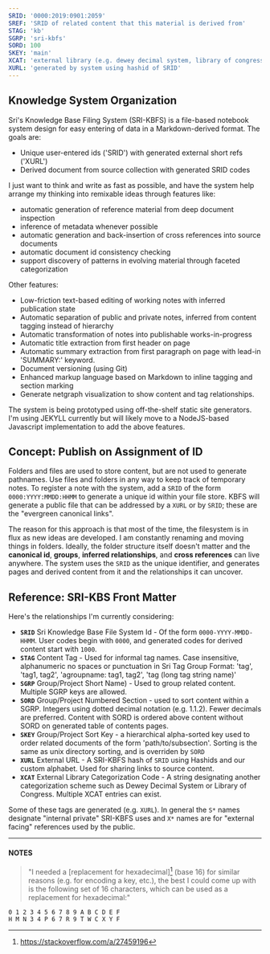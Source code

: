 ```yaml
---
SRID: '0000:2019:0901:2059'
SREF: 'SRID of related content that this material is derived from'
STAG: 'kb'
SGRP: 'sri-kbfs'
SORD: 100
SKEY: 'main'
XCAT: 'external library (e.g. dewey decimal system, library of congress) topic reference'
XURL: 'generated by system using hashid of SRID'
---
```

## Knowledge System Organization

Sri's Knowledge Base Filing System (SRI-KBFS) is a file-based notebook system design for easy entering of data in a Markdown-derived format. The goals are:

* Unique user-entered ids ('SRID') with generated external short refs ('XURL')
* Derived document from source collection with generated SRID codes

I just want to think and write as fast as possible, and have the system help arrange my thinking into remixable ideas through features like:

* automatic generation of reference material from deep document inspection
* inference of metadata whenever possible 
* automatic generation and back-insertion of cross references into source documents
* automatic document id consistency checking
* support discovery of patterns in evolving material through faceted categorization

Other features:

* Low-friction text-based editing of working notes with inferred publication state
* Automatic separation of public and private notes, inferred from content tagging instead of hierarchy
* Automatic transformation of notes into publishable works-in-progress
* Automatic title extraction from first header on page
* Automatic summary extraction from first paragraph on page with lead-in 'SUMMARY:' keyword.
* Document versioning (using Git)
* Enhanced markup language based on Markdown to inline tagging and section marking
* Generate netgraph visualization to show content and tag relationships.

The system is being prototyped using off-the-shelf static site generators. I'm using JEKYLL currently but will likely move to a NodeJS-based Javascript implementation to add the above features.

## Concept: Publish on Assignment of ID

Folders and files are used to store content, but are not used to generate pathnames. Use files and folders in any way to keep track of temporary notes. To register a note with the system, add a `SRID` of the form `0000:YYYY:MMDD:HHMM` to generate a unique id within your file store. KBFS will generate a public file that can be addressed by a `XURL` or by `SRID`; these are the "evergreen canonical links". 

The reason for this approach is that most of the time, the filesystem is in flux as new ideas are developed. I am constantly renaming and moving things in folders. Ideally, the folder structure itself doesn't matter and the **canonical id**, **groups**, **inferred relationships**, and **cross references** can live anywhere. The system uses the `SRID` as the unique identifier, and generates pages and derived content from it and the relationships it can uncover. 

## Reference: SRI-KBS Front Matter

Here's the relationships I'm currently considering:

* **`SRID`** Sri Knowledge Base File System Id - Of the form `0000-YYYY-MMDD-HHMM`. User codes begin with `0000`, and generated codes for derived content start with `1000`. 
* **`STAG`** Content Tag - Used for informal tag names. Case insensitive, alphanumeric no spaces or punctuation in Sri Tag Group Format: 'tag', 'tag1, tag2', 'agroupname: tag1, tag2', 'tag (long tag string name)'
* **`SGRP`** Group/Project Short Name) - Used to group related content. Multiple SGRP keys are allowed.
* **`SORD`** Group/Project Numbered Section - used to sort content within a SGRP. Integers using dotted decimal notation (e.g. 1.1.2). Fewer decimals are preferred. Content with SORD is ordered above content without SORD on generated table of contents pages.
* **`SKEY`** Group/Project Sort Key - a hierarchical alpha-sorted key used to order related documents of the form 'path/to/subsection'. Sorting is the same as unix directory sorting, and is overriden by `SORD`
* **`XURL`** External URL - A SRI-KBFS hash of `SRID` using Hashids and our custom alphabet. Used for sharing links to source content.
* **`XCAT`** External Library Categorization Code - A string designating another categorization scheme such as Dewey Decimal System or Library of Congress. Multiple XCAT entries can exist.

Some of these tags are generated (e.g. `XURL`). In general the `S*` names designate "internal private" SRI-KBFS uses and `X*` names are for "external facing" references used by the public. 

---
#### NOTES

> "I needed a [replacement for hexadecimal][^1] (base 16) for similar reasons (e.g. for encoding a key, etc.), the best I could come up with is the following set of 16 characters, which can be used as a replacement for hexadecimal:"
```
0 1 2 3 4 5 6 7 8 9 A B C D E F
H M N 3 4 P 6 7 R 9 T W C X Y F
```

[^1]:https://stackoverflow.com/a/27459196